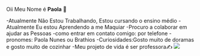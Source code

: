 Oii Meu Nome é **Paola** 🖤

-Atualmente Não Estou Trabalhando, Estou cursando o ensino médio
-Atualmente Eu estou Aprendendo a me Maquiar
-Procuro a colaborar em ajudar as Pessoas
-como entrar em contato comigo: por telefone
-pronomes: Paola Nunes ou Brathios
-Curiosidades:Gosto muito de doramas e gosto muito de cozinhar
-Meu projeto de vida é ser professora✍️
![](https://media.tenor.com/hW_mTYy_zS4AAAAi/gojo-satoru.gif)
